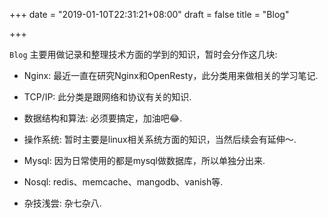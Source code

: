 +++
date = "2019-01-10T22:31:21+08:00"
draft = false
title = "Blog"

+++

`Blog` 主要用做记录和整理技术方面的学到的知识，暂时会分作这几块:

- Nginx: 最近一直在研究Nginx和OpenResty，此分类用来做相关的学习笔记.

- TCP/IP: 此分类是跟网络和协议有关的知识.

- 数据结构和算法: 必须要搞定，加油吧😂.

- 操作系统: 暂时主要是linux相关系统方面的知识，当然后续会有延伸～.

- Mysql: 因为日常使用的都是mysql做数据库，所以单独分出来.

- Nosql: redis、memcache、mangodb、vanish等.

- 杂技浅尝: 杂七杂八.